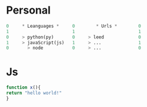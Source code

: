 <!-- * Everyones want to make helpful inventions ...? -->

<div align="left">

# Personal
 
 ```py
0     * Leanguages *     0        * Urls *        0
1                        1                        1
0     > python(py)       0     > leed             0
1     > javaScript(js)   1     > ...              1
0       > node           0     > ...              0
```
# Js
  
 ```js
function x(){
 return "hello world!"
}
```

</div>
